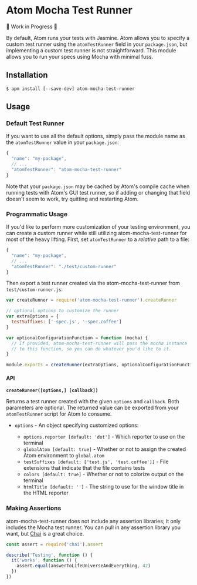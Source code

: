 # Atom Mocha Test Runner

🚧 Work in Progress 🚧

By default, Atom runs your tests with Jasmine. Atom allows you to specify a custom test runner using the `atomTestRunner` field in your `package.json`, but implementing a custom test runner is not straightforward. This module allows you to run your specs using Mocha with minimal fuss.

## Installation

```
$ apm install [--save-dev] atom-mocha-test-runner
```

## Usage

### Default Test Runner

If you want to use all the default options, simply pass the module name as the `atomTestRunner` value in your `package.json`:

```javascript
{
  "name": "my-package",
  // ...
  "atomTestRunner": "atom-mocha-test-runner"
}
```

Note that your `package.json` may be cached by Atom's compile cache when running tests with Atom's GUI test runner, so if adding or changing that field doesn't seem to work, try quitting and restarting Atom.

### Programmatic Usage

If you'd like to perform more customization of your testing environment, you can create a custom runner while still utilizing atom-mocha-test-runner for most of the heavy lifting. First, set `atomTestRunner` to a *relative* path to a file:

```javascript
{
  "name": "my-package",
  // ...
  "atomTestRunner": "./test/custom-runner"
}
```

Then export a test runner created via the atom-mocha-test-runner from `test/custom-runner.js`:

```javascript
var createRunner = require('atom-mocha-test-runner').createRunner

// optional options to customize the runner
var extraOptions = {
  testSuffixes: ['-spec.js', '-spec.coffee']
}

var optionalConfigurationFunction = function (mocha) {
  // If provided, atom-mocha-test-runner will pass the mocha instance
  // to this function, so you can do whatever you'd like to it.
}

module.exports = createRunner(extraOptions, optionalConfigurationFunction)
```

#### API

**`createRunner([options,] [callback])`**

Returns a test runner created with the given `options` and `callback`. Both parameters are optional. The returned value can be exported from your `atomTestRunner` script for Atom to consume.

* `options` - An object specifying customized options:

  * `options.reporter [default: 'dot']` - Which reporter to use on the terminal
  * `globalAtom [default: true]` - Whether or not to assign the created Atom environment to `global.atom`
  * `testSuffixes [default: ['test.js', 'test.coffee']]` - File extensions that indicate that the file contains tests
  * `colors [default: true]` - Whether or not to colorize output on the terminal
  * `htmlTitle [default: '']` - The string to use for the window title in the HTML reporter

### Making Assertions

atom-mocha-test-runner does not include any assertion libraries; it only includes the Mocha test runner. You can pull in any assertion library you want, but [Chai](http://chaijs.com/) is a great choice.

```javascript
const assert = require('chai').assert

describe('Testing', function () {
  it('works', function () {
    assert.equal(answerToLifeUniverseAndEverything, 42)
  })
})
````
